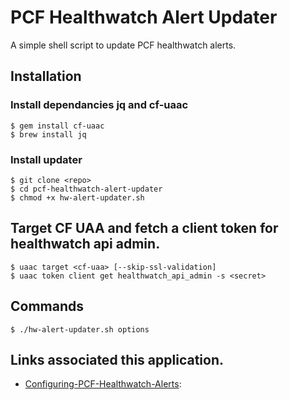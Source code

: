 
# PCF Healthwatch Alert Updater

A simple shell script to update PCF healthwatch alerts.


## Installation

### Install dependancies jq and cf-uaac
```
$ gem install cf-uaac
$ brew install jq
```

### Install updater
```
$ git clone <repo>
$ cd pcf-healthwatch-alert-updater
$ chmod +x hw-alert-updater.sh
```

## Target CF UAA and fetch a client token for healthwatch api admin.
```
$ uaac target <cf-uaa> [--skip-ssl-validation]
$ uaac token client get healthwatch_api_admin -s <secret>
```
  
## Commands
```
$ ./hw-alert-updater.sh options
```

## Links associated this application.

- [Configuring-PCF-Healthwatch-Alerts](https://docs.pivotal.io/pcf-healthwatch/1-2/api/alerts.html):
